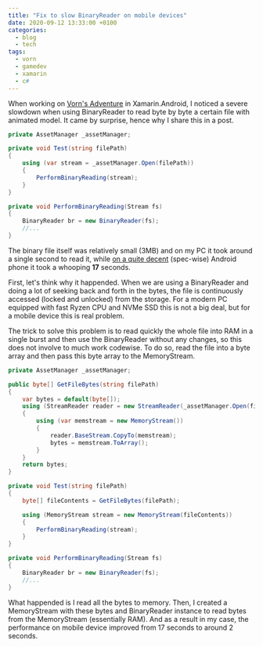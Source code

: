 ```yaml
---
title: "Fix to slow BinaryReader on mobile devices"
date: 2020-09-12 13:33:00 +0100
categories:
  - blog
  - tech
tags:
  - vorn
  - gamedev
  - xamarin
  - c#
---
```


When working on [Vorn's Adventure](https://play.google.com/store/apps/details?id=com.konradzaba.VornsAdventure) in Xamarin.Android, I noticed a severe slowdown when using BinaryReader to read byte by byte a certain file with animated model. It came by surprise, hence why I share this in a post.

```c#
private AssetManager _assetManager;

private void Test(string filePath)
{
	using (var stream = _assetManager.Open(filePath))
	{
		PerformBinaryReading(stream);
	}
}

private void PerformBinaryReading(Stream fs)
{
	BinaryReader br = new BinaryReader(fs);
	//...
}
```

The binary file itself was relatively small (3MB) and on my PC it took around a single second to read it, while [on a quite decent](https://www.gsmarena.com/sony_xperia_xa1-8596.php) (spec-wise) Android phone it took a whooping **17** seconds.

First, let's think why it happended. When we are using a BinaryReader and doing a lot of seeking back and forth in the bytes, the file is continuously accessed (locked and unlocked) from the storage. For a modern PC equipped with fast Ryzen CPU and NVMe SSD this is not a big deal, but for a mobile device this is real problem.

The trick to solve this problem is to read quickly the whole file into RAM in a single burst and then use the BinaryReader without any changes, so this does not involve to much work codewise.  To do so, read the file into a byte array and then pass this byte array to the MemoryStream.

```c#
private AssetManager _assetManager;

public byte[] GetFileBytes(string filePath)
{
	var bytes = default(byte[]);
	using (StreamReader reader = new StreamReader(_assetManager.Open(filePath)))
	{
		using (var memstream = new MemoryStream())
		{
			reader.BaseStream.CopyTo(memstream);
			bytes = memstream.ToArray();
		}
	}
	return bytes;
}

private void Test(string filePath)
{
	byte[] fileContents = GetFileBytes(filePath);

	using (MemoryStream stream = new MemoryStream(fileContents))
	{
		PerformBinaryReading(stream);
	}
}

private void PerformBinaryReading(Stream fs)
{
	BinaryReader br = new BinaryReader(fs);
	//...
}
```
What happended is I read all the bytes to memory. Then, I created a MemoryStream with these bytes and BinaryReader instance to read bytes from the MemoryStream (essentially RAM).
And as a result in my case, the performance on mobile device improved from 17 seconds to around 2 seconds.